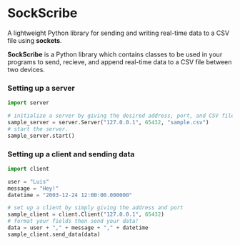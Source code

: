 # SockScribe
A lightweight Python library for sending and writing real-time data to a CSV file using **sockets**.

**SockScribe** is a Python library which contains classes to be used in your programs to send, recieve, and append real-time data to a CSV file between two devices.

### Setting up a server
```python
import server

# initialize a server by giving the desired address, port, and CSV file path.
sample_server = server.Server("127.0.0.1", 65432, "sample.csv")
# start the server.
sample_server.start()
```

### Setting up a client and sending data
```python
import client

user = "Luis"
message = "Hey!"
datetime = "2003-12-24 12:00:00.000000"

# set up a client by simply giving the address and port
sample_client = client.Client("127.0.0.1", 65432)
# format your fields then send your data!
data = user + "," + message + "," + datetime
sample_client.send_data(data)
```